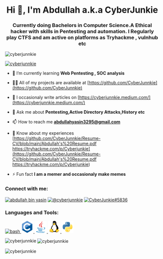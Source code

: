 <h1 align="center">Hi 👋, I'm Abdullah a.k.a CyberJunkie</h1>
<h3 align="center">Currently doing Bachelors in Computer Science.A Ethical hacker with skills in Pentesting and automation. I Regularly play CTFS and am active on platforms as Tryhackme , vulnhub etc</h3>

<p align="left"> <img src="https://komarev.com/ghpvc/?username=cyberjunnkie&label=Profile%20views&color=0e75b6&style=flat" alt="cyberjunnkie" /> </p>

<p align="left"> <a href="https://github.com/ryo-ma/github-profile-trophy"><img src="https://github-profile-trophy.vercel.app/?username=cyberjunnkie" alt="cyberjunnkie" /></a> </p>

- 🌱 I’m currently learning **Web Pentesting , SOC analysis**

- 👨‍💻 All of my projects are available at [https://github.com/CyberJunnkie](https://github.com/CyberJunnkie)

- 📝 I occasionaly write articles on [https://cyberjunnkie.medium.com/](https://cyberjunnkie.medium.com/)

- 💬 Ask me about **Pentesting,Active Directory Attacks,History etc**

- 📫 How to reach me **abdullahyasin3295@gmail.com**

- 📄 Know about my experiences [https://github.com/CyberJunnkie/Resume-CV/blob/main/Abdullah's%20Resume.pdf https://tryhackme.com/p/Cyberjunkie](https://github.com/CyberJunnkie/Resume-CV/blob/main/Abdullah's%20Resume.pdf https://tryhackme.com/p/Cyberjunkie)

- ⚡ Fun fact **I am a memer and occasionaly make memes**

<h3 align="left">Connect with me:</h3>
<p align="left">
<a href="https://linkedin.com/in/abdullah bin yasin" target="blank"><img align="center" src="https://raw.githubusercontent.com/rahuldkjain/github-profile-readme-generator/master/src/images/icons/Social/linked-in-alt.svg" alt="abdullah bin yasin" height="30" width="40" /></a>
<a href="https://medium.com/@cyberjunnkie" target="blank"><img align="center" src="https://raw.githubusercontent.com/rahuldkjain/github-profile-readme-generator/master/src/images/icons/Social/medium.svg" alt="@cyberjunnkie" height="30" width="40" /></a>
<a href="https://discord.gg/CyberJunkie#5836" target="blank"><img align="center" src="https://raw.githubusercontent.com/rahuldkjain/github-profile-readme-generator/master/src/images/icons/Social/discord.svg" alt="CyberJunkie#5836" height="30" width="40" /></a>
</p>

<h3 align="left">Languages and Tools:</h3>
<p align="left"> <a href="https://www.gnu.org/software/bash/" target="_blank"> <img src="https://www.vectorlogo.zone/logos/gnu_bash/gnu_bash-icon.svg" alt="bash" width="40" height="40"/> </a> <a href="https://www.cprogramming.com/" target="_blank"> <img src="https://raw.githubusercontent.com/devicons/devicon/master/icons/c/c-original.svg" alt="c" width="40" height="40"/> </a> <a href="https://www.java.com" target="_blank"> <img src="https://raw.githubusercontent.com/devicons/devicon/master/icons/java/java-original.svg" alt="java" width="40" height="40"/> </a> <a href="https://www.linux.org/" target="_blank"> <img src="https://raw.githubusercontent.com/devicons/devicon/master/icons/linux/linux-original.svg" alt="linux" width="40" height="40"/> </a> <a href="https://www.python.org" target="_blank"> <img src="https://raw.githubusercontent.com/devicons/devicon/master/icons/python/python-original.svg" alt="python" width="40" height="40"/> </a> </p>

<p><img align="left" src="https://github-readme-stats.vercel.app/api/top-langs?username=cyberjunnkie&show_icons=true&locale=en&layout=compact" alt="cyberjunnkie" /></p>

<p>&nbsp;<img align="center" src="https://github-readme-stats.vercel.app/api?username=cyberjunnkie&show_icons=true&locale=en" alt="cyberjunnkie" /></p>

<p><img align="center" src="https://github-readme-streak-stats.herokuapp.com/?user=cyberjunnkie&" alt="cyberjunnkie" /></p>

